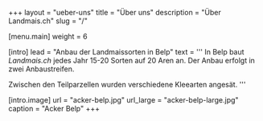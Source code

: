 +++
layout = "ueber-uns"
title = "Über uns"
description = "Über Landmais.ch"
slug = "/"

[menu.main]
  weight = 6

[intro]
  lead = "Anbau der Landmaissorten in Belp"
  text = '''
In Belp baut *Landmais.ch* jedes Jahr 15-20 Sorten auf 20 Aren an. Der Anbau erfolgt in zwei Anbaustreifen.

Zwischen den Teilparzellen wurden verschiedene Kleearten angesät.
'''

[intro.image]
  url = "acker-belp.jpg"
  url_large = "acker-belp-large.jpg"
  caption = "Acker Belp"
+++
